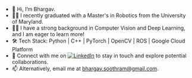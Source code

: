 - 👋 Hi, I’m Bhargav.
- 👨‍🎓 I recently graduated with a Master's in Robotics from the University of Maryland.
- 🕵️‍♂️ I have a strong background in Computer Vision and Deep Learning, and I am eager to learn more!
- 🛠️ Tech Stack: Python | C++ | PyTorch | OpenCV | ROS | Google Cloud Platform
- 🔗 Connect with me on [![LinkedIn](https://img.shields.io/badge/-LinkedIn-blue?style=flat-square&logo=linkedin&logoColor=white&link=https://www.linkedin.com/in/bhargavsoothram/)](https://www.linkedin.com/in/bhargavsoothram/) to stay in touch and explore potential collaborations.
- 📫 Alternatively, email me at bhargav.soothram@gmail.com.
